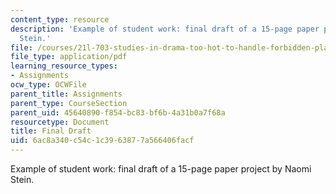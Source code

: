 ```yaml
---
content_type: resource
description: 'Example of student work: final draft of a 15-page paper project by Naomi
  Stein.'
file: /courses/21l-703-studies-in-drama-too-hot-to-handle-forbidden-plays-in-modern-america-fall-2008/6ac8a340c54c1c3963877a566406facf_finaldraft.pdf
file_type: application/pdf
learning_resource_types:
- Assignments
ocw_type: OCWFile
parent_title: Assignments
parent_type: CourseSection
parent_uid: 45640890-f854-bc83-bf6b-4a31b0a7f68a
resourcetype: Document
title: Final Draft
uid: 6ac8a340-c54c-1c39-6387-7a566406facf
---
```

Example of student work: final draft of a 15-page paper project by Naomi Stein.

